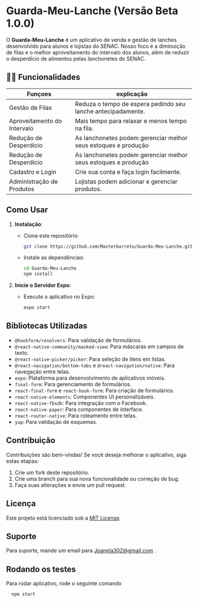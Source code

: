 # Guarda-Meu-Lanche (Versão Beta 1.0.0)

O **Guarda-Meu-Lanche** é um aplicativo de venda e gestão de lanches desenvolvido para alunos e lojistas do SENAC. Nosso foco é a diminuição de filas e o melhor aproveitamento do intervalo dos alunos, além de reduzir o desperdício de alimentos pelas lanchonetes do SENAC.

## 👩‍💻 Funcionalidades

| Funçoes  |    explicação   |
|-----------|----------------|
|Gestão de Filas| Reduza o tempo de espera pedindo seu lanche antecipadamente.|
|Aproveitamento do Intervalo| Mais tempo para relaxar e menos tempo na fila.|
|Redução de Desperdício | As lanchonetes podem gerenciar melhor seus estoques e produção|
|Redução de Desperdício | As lanchonetes podem gerenciar melhor seus estoques e produção|
|Cadastro e Login | Crie sua conta e faça login facilmente.|
|Administração de Produtos|  Lojistas podem adicionar e gerenciar produtos.|



## Como Usar

1. **Instalação**:
   - Clone este repositório:

     ```bash
     git clone https://github.com/Masterbarreto/Guarda-Meu-Lanche.git
     ```

   - Instale as dependências:

     ```bash
     cd Guarda-Meu-Lanche
     npm install
     ```

2. **Inicie o Servidor Expo**:
   - Execute o aplicativo no Expo:

     ```bash
     expo start
     ```
## Bibliotecas Utilizadas

- `@hookform/resolvers`: Para validação de formulários.
- `@react-native-community/masked-view`: Para máscaras em campos de texto.
- `@react-native-picker/picker`: Para seleção de itens em listas.
- `@react-navigation/bottom-tabs` e `@react-navigation/native`: Para navegação entre telas.
- `expo`: Plataforma para desenvolvimento de aplicativos móveis.
- `final-form`: Para gerenciamento de formulários.
- `react-final-form` e `react-hook-form`: Para criação de formulários.
- `react-native-elements`: Componentes UI personalizáveis.
- `react-native-fbsdk`: Para integração com o Facebook.
- `react-native-paper`: Para componentes de interface.
- `react-router-native`: Para roteamento entre telas.
- `yup`: Para validação de esquemas.

## Contribuição

Contribuições são bem-vindas! Se você deseja melhorar o aplicativo, siga estas etapas:

1. Crie um fork deste repositório.
2. Crie uma branch para sua nova funcionalidade ou correção de bug.
3. Faça suas alterações e envie um pull request.

## Licença

Este projeto está licenciado sob a [MIT License](LICENSE).

## Suporte

Para suporte, mande um email para Jpanela302@gmail.com .


## Rodando os testes

Para rodar aplicativo, rode o seguinte comando

```bash
  npm start
```


